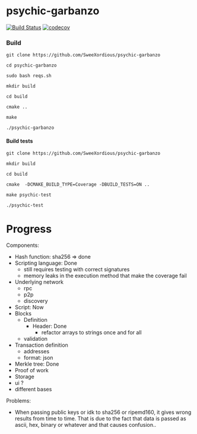 # psychic-garbanzo
[![Build Status](https://travis-ci.com/SweeXordious/psychic-garbanzo.svg?token=z2HQYuqNJFYxRTjxCmyT&branch=master)](https://travis-ci.com/SweeXordious/psychic-garbanzo) [![codecov](https://codecov.io/gh/SweeXordious/psychic-garbanzo/branch/master/graph/badge.svg?token=9ydUg96zDn)](https://codecov.io/gh/SweeXordious/psychic-garbanzo)



### Build 
`git clone https://github.com/SweeXordious/psychic-garbanzo`

`cd psychic-garbanzo`

`sudo bash reqs.sh`

`mkdir build`

`cd build`

`cmake ..`

`make`

`./psychic-garbanzo`

#### Build tests
`git clone https://github.com/SweeXordious/psychic-garbanzo`

`mkdir build`

`cd build`

`cmake  -DCMAKE_BUILD_TYPE=Coverage -DBUILD_TESTS=ON ..`

`make psychic-test`

`./psychic-test`

# Progress

Components:
- Hash function: sha256 => done
- Scripting language: Done 
    - still requires testing with correct signatures
    - memory leaks in the execution method that make the coverage fail
- Underlying network
    - rpc
    - p2p
    - discovery
- Script: Now
- Blocks
    - Definition
        - Header: Done
            - refactor arrays to strings once and for all
    - validation
- Transaction definition
    - addresses
    - format: json
- Merkle tree: Done
- Proof of work
- Storage
- ui ?
- different bases

Problems:
- When passing public keys or idk to sha256 or ripemd160, it gives wrong results from time to time. That is due to the 
fact that data is passed as ascii, hex, binary or whatever and that causes confusion.. 
